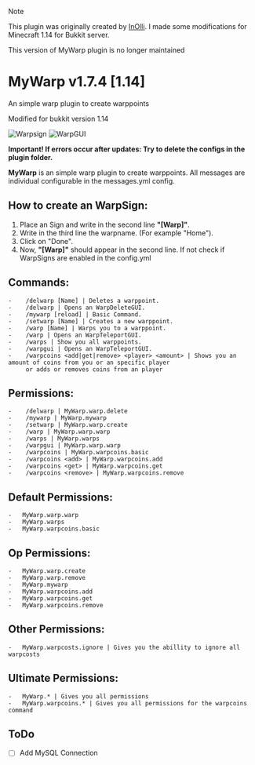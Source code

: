 >[!NOTE]
>This plugin was originally created by [InOlli](https://github.com/ImOlli).
>I made some modifications for Minecraft 1.14 for Bukkit server.
>
>This version of MyWarp plugin is no longer maintained

# MyWarp v1.7.4 [1.14]
An simple warp plugin to create warppoints

Modified for bukkit version 1.14 

![Warpsign](https://proxy.spigotmc.org/a5e1c11fb598ab1499e518976d52819a1126dcfa?url=http%3A%2F%2FIMOlli.de%2FMyWarp%2Fimage1.png)
![WarpGUI](https://proxy.spigotmc.org/5b9e121ccae31d914e1a4e0bf4a9024fce4f3098?url=http%3A%2F%2Fwww.ImOlli.de%2FMyWarp%2Fimage2.png)

**Important! If errors occur after updates: Try to delete the configs in the plugin folder.**
 
**MyWarp** is an simple warp plugin to create warppoints. All messages are individual configurable in the messages.yml config.

## How to create an WarpSign:
  1. Place an Sign and write in the second line **"[Warp]"**.
  2. Write in the third line the warpname. (For example "Home").
  3. Click on "Done".
  4. Now, **"[Warp]"** should appear in the second line. If not check if WarpSigns are enabled in the config.yml

## Commands:
	-    /delwarp [Name] | Deletes a warppoint.
	-    /delwarp | Opens an WarpDeleteGUI.
	-    /mywarp [reload] | Basic Command.
	-    /setwarp [Name] | Creates a new warppoint.
	-    /warp [Name] | Warps you to a warppoint.
	-    /warp | Opens an WarpTeleportGUI.
	-    /warps | Show you all warppoints.
	-    /warpgui | Opens an WarpTeleportGUI.
	-    /warpcoins <add|get|remove> <player> <amount> | Shows you an amount of coins from you or an specific player
	     or adds or removes coins from an player

## Permissions:
	-    /delwarp | MyWarp.warp.delete
	-    /mywarp | MyWarp.mywarp
	-    /setwarp | MyWarp.warp.create
	-    /warp | MyWarp.warp.warp
	-    /warps | MyWarp.warps
	-    /warpgui | MyWarp.warp.warp
	-    /warpcoins | MyWarp.warpcoins.basic
	-    /warpcoins <add> | MyWarp.warpcoins.add
	-    /warpcoins <get> | MyWarp.warpcoins.get
	-    /warpcoins <remove> | MyWarp.warpcoins.remove

## Default Permissions:
    -   MyWarp.warp.warp
    -   MyWarp.warps
    -   MyWarp.warpcoins.basic

## Op Permissions:
  	-   MyWarp.warp.create
  	-   MyWarp.warp.remove
  	-   MyWarp.mywarp
  	-   MyWarp.warpcoins.add
  	-   MyWarp.warpcoins.get
  	-   MyWarp.warpcoins.remove

## Other Permissions:
    -   MyWarp.warpcosts.ignore | Gives you the abillity to ignore all warpcosts

## Ultimate Permissions:
  	-   MyWarp.* | Gives you all permissions
  	-   MyWarp.warpcoins.* | Gives you all permissions for the warpcoins command

## ToDo
- [ ] Add MySQL Connection

